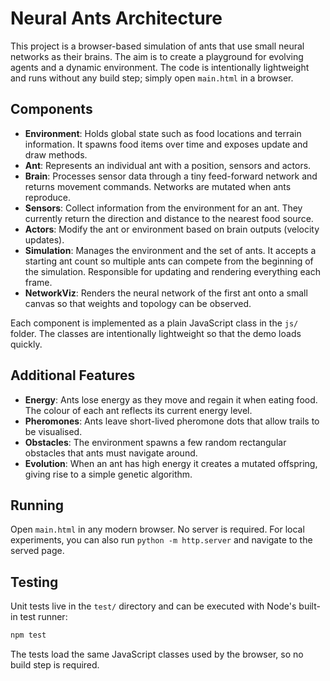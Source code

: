 # Neural Ants Architecture

This project is a browser-based simulation of ants that use small neural
networks as their brains. The aim is to create a playground for evolving
agents and a dynamic environment. The code is intentionally lightweight and
runs without any build step; simply open `main.html` in a browser.

## Components

- **Environment**: Holds global state such as food locations and terrain
  information. It spawns food items over time and exposes update and draw
  methods.
- **Ant**: Represents an individual ant with a position, sensors and actors.
- **Brain**: Processes sensor data through a tiny feed-forward network and
  returns movement commands. Networks are mutated when ants reproduce.
- **Sensors**: Collect information from the environment for an ant. They
  currently return the direction and distance to the nearest food source.
- **Actors**: Modify the ant or environment based on brain outputs (velocity
  updates).
- **Simulation**: Manages the environment and the set of ants. It accepts a
  starting ant count so multiple ants can compete from the beginning of the
  simulation. Responsible for updating and rendering everything each frame.
- **NetworkViz**: Renders the neural network of the first ant onto a small
  canvas so that weights and topology can be observed.

Each component is implemented as a plain JavaScript class in the `js/`
folder. The classes are intentionally lightweight so that the demo loads
quickly.

## Additional Features

- **Energy**: Ants lose energy as they move and regain it when eating food. The
  colour of each ant reflects its current energy level.
- **Pheromones**: Ants leave short-lived pheromone dots that allow trails to be
  visualised.
- **Obstacles**: The environment spawns a few random rectangular obstacles that
  ants must navigate around.
- **Evolution**: When an ant has high energy it creates a mutated offspring,
  giving rise to a simple genetic algorithm.

## Running

Open `main.html` in any modern browser. No server is required. For local
experiments, you can also run `python -m http.server` and navigate to the
served page.

## Testing

Unit tests live in the `test/` directory and can be executed with Node's
built-in test runner:

```bash
npm test
```

The tests load the same JavaScript classes used by the browser, so no build
step is required.
